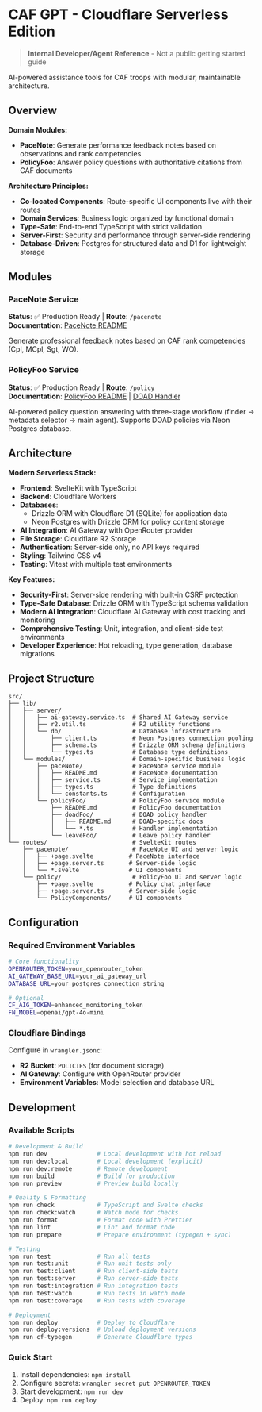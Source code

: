 # CAF GPT - Cloudflare Serverless Edition

> **Internal Developer/Agent Reference** - Not a public getting started guide

AI-powered assistance tools for CAF troops with modular, maintainable architecture.

## Overview

**Domain Modules:**

- **PaceNote**: Generate performance feedback notes based on observations and rank competencies
- **PolicyFoo**: Answer policy questions with authoritative citations from CAF documents

**Architecture Principles:**

- **Co-located Components**: Route-specific UI components live with their routes
- **Domain Services**: Business logic organized by functional domain
- **Type-Safe**: End-to-end TypeScript with strict validation
- **Server-First**: Security and performance through server-side rendering
- **Database-Driven**: Postgres for structured data and D1 for lightweight storage

## Modules

### PaceNote Service

**Status**: ✅ Production Ready | **Route**: `/pacenote`  
**Documentation**: [PaceNote README](src/lib/modules/paceNote/README.md)

Generate professional feedback notes based on CAF rank competencies (Cpl, MCpl, Sgt, WO).

### PolicyFoo Service

**Status**: ✅ Production Ready | **Route**: `/policy`  
**Documentation**: [PolicyFoo README](src/lib/modules/policyFoo/README.md) | [DOAD Handler](src/lib/modules/policyFoo/doadFoo/README.md)

AI-powered policy question answering with three-stage workflow (finder → metadata selector → main agent). Supports DOAD policies via Neon Postgres database.

## Architecture

**Modern Serverless Stack:**

- **Frontend**: SvelteKit with TypeScript
- **Backend**: Cloudflare Workers
- **Databases**:
  - Drizzle ORM with Cloudflare D1 (SQLite) for application data
  - Neon Postgres with Drizzle ORM for policy content storage
- **AI Integration**: AI Gateway with OpenRouter provider
- **File Storage**: Cloudflare R2 Storage
- **Authentication**: Server-side only, no API keys required
- **Styling**: Tailwind CSS v4
- **Testing**: Vitest with multiple test environments

**Key Features:**

- **Security-First**: Server-side rendering with built-in CSRF protection
- **Type-Safe Database**: Drizzle ORM with TypeScript schema validation
- **Modern AI Integration**: Cloudflare AI Gateway with cost tracking and monitoring
- **Comprehensive Testing**: Unit, integration, and client-side test environments
- **Developer Experience**: Hot reloading, type generation, database migrations

## Project Structure

```
src/
├── lib/
│   ├── server/
│   │   ├── ai-gateway.service.ts  # Shared AI Gateway service
│   │   ├── r2.util.ts             # R2 utility functions
│   │   └── db/                    # Database infrastructure
│   │       ├── client.ts          # Neon Postgres connection pooling
│   │       ├── schema.ts          # Drizzle ORM schema definitions
│   │       └── types.ts           # Database type definitions
│   └── modules/                   # Domain-specific business logic
│       ├── paceNote/              # PaceNote service module
│       │   ├── README.md          # PaceNote documentation
│       │   ├── service.ts         # Service implementation
│       │   ├── types.ts           # Type definitions
│       │   └── constants.ts       # Configuration
│       └── policyFoo/             # PolicyFoo service module
│           ├── README.md          # PolicyFoo documentation
│           ├── doadFoo/           # DOAD policy handler
│           │   ├── README.md      # DOAD-specific docs
│           │   └── *.ts           # Handler implementation
│           └── leaveFoo/          # Leave policy handler
└── routes/                        # SvelteKit routes
    ├── pacenote/                  # PaceNote UI and server logic
    │   ├── +page.svelte          # PaceNote interface
    │   ├── +page.server.ts       # Server-side logic
    │   └── *.svelte              # UI components
    └── policy/                    # PolicyFoo UI and server logic
        ├── +page.svelte          # Policy chat interface
        ├── +page.server.ts       # Server-side logic
        └── PolicyComponents/     # UI components
```

## Configuration

### Required Environment Variables

```bash
# Core functionality
OPENROUTER_TOKEN=your_openrouter_token
AI_GATEWAY_BASE_URL=your_ai_gateway_url
DATABASE_URL=your_postgres_connection_string

# Optional
CF_AIG_TOKEN=enhanced_monitoring_token
FN_MODEL=openai/gpt-4o-mini
```

### Cloudflare Bindings

Configure in `wrangler.jsonc`:

- **R2 Bucket**: `POLICIES` (for document storage)
- **AI Gateway**: Configure with OpenRouter provider
- **Environment Variables**: Model selection and database URL

## Development

### Available Scripts

```bash
# Development & Build
npm run dev              # Local development with hot reload
npm run dev:local        # Local development (explicit)
npm run dev:remote       # Remote development
npm run build            # Build for production
npm run preview          # Preview build locally

# Quality & Formatting
npm run check            # TypeScript and Svelte checks
npm run check:watch      # Watch mode for checks
npm run format           # Format code with Prettier
npm run lint             # Lint and format code
npm run prepare          # Prepare environment (typegen + sync)

# Testing
npm run test             # Run all tests
npm run test:unit        # Run unit tests only
npm run test:client      # Run client-side tests
npm run test:server      # Run server-side tests
npm run test:integration # Run integration tests
npm run test:watch       # Run tests in watch mode
npm run test:coverage    # Run tests with coverage

# Deployment
npm run deploy           # Deploy to Cloudflare
npm run deploy:versions  # Upload deployment versions
npm run cf-typegen       # Generate Cloudflare types
```

### Quick Start

1. Install dependencies: `npm install`
2. Configure secrets: `wrangler secret put OPENROUTER_TOKEN`
3. Start development: `npm run dev`
4. Deploy: `npm run deploy`
